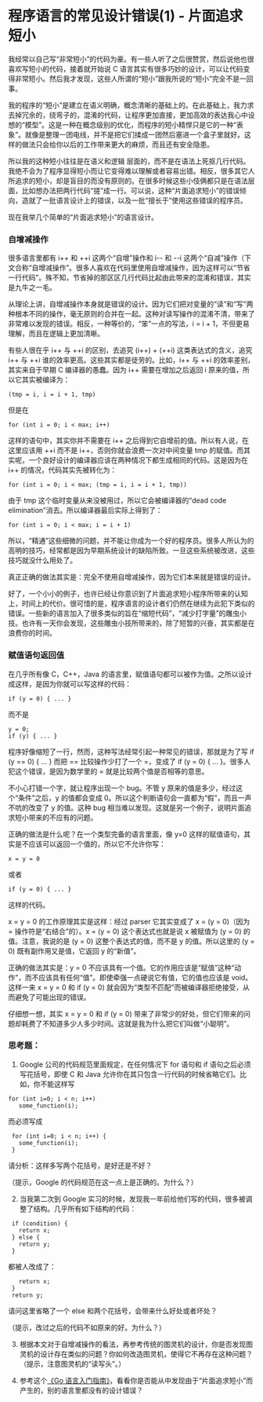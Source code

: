 # 程序语言的常见设计错误(1) - 片面追求短小

我经常以自己写“非常短小”的代码为豪。有一些人听了之后很赞赏，然后说他也很喜欢写短小的代码，接着就开始说 C 语言其实有很多巧妙的设计，可以让代码变得非常短小。然后我才发现，这些人所谓的“短小”跟我所说的“短小”完全不是一回事。

我的程序的“短小”是建立在语义明确，概念清晰的基础上的。在此基础上，我力求去掉冗余的，绕弯子的，混淆的代码，让程序更加直接，更加高效的表达我心中设想的“模型”。这是一种在概念级别的优化，而程序的短小精悍只是它的一种“表象”。就像是整理一团电线，并不是把它们揉成一团然后塞进一个盒子里就好。这样的做法只会给你以后的工作带来更大的麻烦，而且还有安全隐患。

所以我的这种短小往往是在语义和逻辑 层面的，而不是在语法上死抠几行代码。我绝不会为了程序显得短小而让它变得难以理解或者容易出错。相反，很多其它人所追求的短小，却是盲目的而没有原则的。在很多时候这些小伎俩都只是在语法层面，比如想办法把两行代码“搓”成一行。可以说，这种“片面追求短小”的错误倾向，造就了一批语言设计上的错误，以及一批“擅长于”使用这些错误的程序员。

现在我举几个简单的“片面追求短小”的语言设计。

###  自增减操作

很多语言里都有 i++ 和 ++i 这两个“自增”操作和 i-- 和 --i 这两个“自减”操作（下文合称“自增减操作”。很多人喜欢在代码里使用自增减操作，因为这样可以“节省一行代码”。殊不知，节省掉的那区区几行代码比起由此带来的混淆和错误，其实是九牛之一毛。

从理论上讲，自增减操作本身就是错误的设计。因为它们把对变量的“读”和“写”两种根本不同的操作，毫无原则的合并在一起。这种对读写操作的混淆不清，带来了非常难以发现的错误。相反，一种等价的，“笨”一点的写法，i = i + 1，不但更易理解，而且在逻辑上更加清晰。

有些人很在乎 i++ 与 ++i 的区别，去追究 (i++) + (++i) 这类表达式的含义，追究 i++ 与 ++i 谁的效率更高。这些其实都是徒劳的。比如，i++ 与 ++i 的效率差别，其实来自于早期 C 编译器的愚蠢。因为 i++ 需要在增加之后返回 i 原来的值，所以它其实被编译为：

```
(tmp = i, i = i + 1, tmp)
```

但是在

```
for (int i = 0; i < max; i++)
```

这样的语句中，其实你并不需要在 i++ 之后得到它自增前的值。所以有人说，在这里应该用 ++i 而不是 i++，否则你就会浪费一次对中间变量 tmp 的赋值。而其实呢，一个良好设计的编译器应该在两种情况下都生成相同的代码。这是因为在 i++ 的情况，代码其实先被转化为：

```
for (int i = 0; i < max; (tmp = i, i = i + 1, tmp))
```

由于 tmp 这个临时变量从来没被用过，所以它会被编译器的“dead code elimination”消去。所以编译器最后实际上得到了：

```
for (int i = 0; i < max; i = i + 1)
```

所以，“精通”这些细微的问题，并不能让你成为一个好的程序员。很多人所认为的高明的技巧，经常都是因为早期系统设计的缺陷所致。一旦这些系统被改进，这些技巧就没什么用处了。

真正正确的做法其实是：完全不使用自增减操作，因为它们本来就是错误的设计。

好了，一个小小的例子，也许已经让你意识到了片面追求短小程序所带来的认知上，时间上的代价。很可惜的是，程序语言的设计者们仍然在继续为此犯下类似的错误。一些新的语言加入了很多类似的旨在“缩短代码”，“减少打字量”的雕虫小技。也许有一天你会发现，这些雕虫小技所带来的，除了短暂的兴奋，其实都是在浪费你的时间。

### 赋值语句返回值

在几乎所有像 C，C++，Java 的语言里，赋值语句都可以被作为值。之所以设计成这样，是因为你就可以写这样的代码：

```
if (y = 0) { ... }
```

而不是

```
y = 0;
if (y) { ... }
```

程序好像缩短了一行，然而，这种写法经常引起一种常见的错误，那就是为了写 if (y == 0) { ... } 而把 == 比较操作少打了一个 =，变成了 if (y = 0) { ... }。很多人犯这个错误，是因为数学里的 = 就是比较两个值是否相等的意思。

不小心打错一个字，就让程序出现一个 bug。不管 y 原来的值是多少，经过这个“条件”之后，y 的值都会变成 0。所以这个判断语句会一直都为“假”，而且一声不吭的改变了 y 的值。这种 bug 相当难以发现。这就是另一个例子，说明片面追求短小带来的不应有的问题。

正确的做法是什么呢？在一个类型完备的语言里面，像 y=0 这样的赋值语句，其实是不应该可以返回一个值的，所以它不允许你写：

```
x = y = 0

```

或者

```
if (y = 0) { ... }
```

这样的代码。

x = y = 0 的工作原理其实是这样：经过 parser 它其实变成了 x = (y = 0)（因为 = 操作符是“右结合”的）。x = (y = 0) 这个表达式也就是说 x 被赋值为 (y = 0) 的值。注意，我说的是 (y = 0) 这整个表达式的值，而不是 y 的值。所以这里的 (y = 0) 既有副作用又是值，它返回 y 的“新值”。

正确的做法其实是：y = 0 不应该具有一个值。它的作用应该是“赋值”这种“动作”，而不应该具有任何“值”。即使牵强一点硬说它有值，它的值也应该是 void。这样一来 x = y = 0 和 if (y = 0) 就会因为“类型不匹配”而被编译器拒绝接受，从而避免了可能出现的错误。

仔细想一想，其实 x = y = 0 和 if (y = 0) 带来了非常少的好处，但它们带来的问题却耗费了不知道多少人多少时间。这就是我为什么把它们叫做“小聪明”。

### 思考题：
1.	Google 公司的代码规范里面规定，在任何情况下 for 语句和 if 语句之后必须写花括号，即使 C 和 Java 允许你在其只包含一行代码的时候省略它们。比如，你不能这样写
```
for (int i=0; i < n; i++)
   some_function(i);
```
而必须写成

```
 for (int i=0; i < n; i++) {
   some_function(i);
 }
```

请分析：这样多写两个花括号，是好还是不好？

（提示，Google 的代码规范在这一点上是正确的。为什么？）

2.	当我第二次到 Google 实习的时候，发现我一年前给他们写的代码，很多被调整了结构。几乎所有如下结构的代码：
```
 if (condition) {
   return x;
 } else {
   return y;
 }
```

都被人改成了：

``` if (condition) {
   return x;
 }
 return y;
```
请问这里省略了一个 else 和两个花括号，会带来什么好处或者坏处？

（提示，改过之后的代码不如原来的好。为什么？）

3.	根据本文对于自增减操作的看法，再参考传统的图灵机的设计，你是否发现图灵机的设计存在类似的问题？你如何改造图灵机，使得它不再存在这种问题？
（提示，注意图灵机的“读写头”。）

4.	参考这个[《Go 语言入门指南》](http://tour.golang.org/)，看看你是否能从中发现由于“片面追求短小”而产生的，别的语言里都没有的设计错误？
